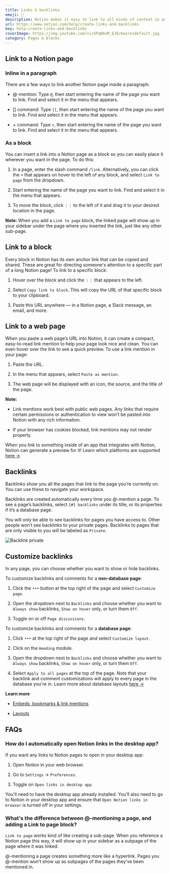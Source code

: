 ```yaml
---
title: Links & backlinks
emoji: 🔗
description: Notion makes it easy to link to all kinds of content in and outside of your workspace 🔗
url: https://www.notion.com/help/create-links-and-backlinks
key: help:create-links-and-backlinks
coverImage: https://img.youtube.com/vi/GPqNXoM_EJ8/maxresdefault.jpg
category: Pages & blocks
---
```


## Link to a Notion page

### Inline in a paragraph

There are a few ways to link another Notion page inside a paragraph:

[](//videos.ctfassets.net/spoqsaf9291f/YavntlF7NdMtrBRw30LZG/65681074eb2a8c4cf6bbbe5a764ede79/__mention_page.mp4)

* @-mention: Type `@`, then start entering the name of the page you want to link. Find and select it in the menu that appears.

* \[\[ command: Type `[[`, then start entering the name of the page you want to link. Find and select it in the menu that appears.

* \+ command: Type `+`, then start entering the name of the page you want to link. Find and select it in the menu that appears.

### As a block

You can insert a link into a Notion page as a block so you can easily place it wherever you want in the page. To do this:

1. In a page, enter the slash command `/link`. Alternatively, you can click the `+` that appears on hover to the left of any block, and select `Link to page` from the dropdown.

2. Start entering the name of the page you want to link. Find and select it in the menu that appears.

3. To move the block, click `⋮⋮` to the left of it and drag it to your desired location in the page.

[](//videos.ctfassets.net/spoqsaf9291f/3MOqFZ9PR8tCk1s53xlg8Z/e107effbe586f4f8f4f67b4ab2dc6411/link_to_page_block.mp4)

**Note:&#x20;**&#x57;hen you add a `Link to page` block, the linked page will show up in your sidebar under the page where you inserted the link, just like any other sub-page.

## Link to a block

Every block in Notion has its own anchor link that can be copied and shared. These are great for directing someone's attention to a specific part of a long Notion page! To link to a specific block:

1. Hover over the block and click the `⋮⋮` that appears to the left.

2. Select `Copy link to block`. This will copy the URL of that specific block to your clipboard.

3. Paste this URL anywhere — in a Notion page, a Slack message, an email, and more.

[](//videos.ctfassets.net/spoqsaf9291f/ns8LNu3TBTRnWbnoYST68/4a6de57198a8b18bfd493ee0a468709c/Copy_paste_block_link.mp4)

## Link to a web page

When you paste a web page’s URL into Notion, it can create a compact, easy-to-read link mention to help your page look nice and clean. You can even hover over the link to see a quick preview. To use a link mention in your page:

1. Paste the URL.

2. In the menu that appears, select `Paste as mention`.

3. The web page will be displayed with an icon, the source, and the title of the page.

**Note:**

* Link mentions work best with public web pages. Any links that require certain permissions or authentication to view won’t be pasted into Notion with any rich information.

* If your browser has cookies blocked, link mentions may not render properly.

When you link to something inside of an app that integrates with Notion, Notion can generate a preview for it! Learn which platforms are supported [here →](https://www.notion.com/help/link-previews-and-synced-databases#link-previews)

## Backlinks

Backlinks show you all the pages that link to the page you’re currently on. You can use these to navigate your workspace.

Backlinks are created automatically every time you @-mention a page. To see a page’s backlinks, select `{#} backlinks` under its title, or its properties if it’s a database page.

[](//videos.ctfassets.net/spoqsaf9291f/5oTpxjGKNJirIDMXBUXCRF/0d9467ee3dedb8c756c3a4ed904a5afb/backlinks.mp4)

You will only be able to see backlinks for pages you have access to. Other people won’t see backlinks to your private pages. Backlinks to pages that are only visible to you will be labeled as `Private`.

![Backlink private](https://images.ctfassets.net/spoqsaf9291f/4BCp2d71ugNUNq1vj0uhoe/d638a0fd1e246f8aa975d051f4c9a2ba/Backlink_private.png)

## Customize backlinks

In any page, you can choose whether you want to show or hide backlinks.

To customize backlinks and comments for a **non-database page**:

1. Click the `•••` button at the top right of the page and select `Customize page`.

2. Open the dropdown next to `Backlinks` and choose whether you want to `Always show` backlinks, `Show on hover` only, or turn them `Off`.

3. Toggle on or off `Page discussions`.

To customize backlinks and comments for a **database page**:

1. Click `•••` at the top right of the page and select `Customize layout`.

2. Click on the `Heading` module.

3. Open the dropdown next to `Backlinks` and choose whether you want to `Always show` backlinks, `Show on hover` only, or turn them `Off`.

4. Select `Apply to all pages` at the top of the page. Note that your backlink and comment customizations will apply to every page in the database you're in. Learn more about database layouts [here →](https://www.notion.com/help/layouts)

**Learn more**

* [Embeds, bookmarks & link mentions](https://www.notion.com/help/embed-and-connect-other-apps)

* [Layouts](https://www.notion.com/help/layouts)


## FAQs

### How do I automatically open Notion links in the desktop app?

If you want any links to Notion pages to open in your desktop app:

1. Open Notion in your web browser.

2. Go to `Settings` → `Preferences`.

3. Toggle on `Open links in desktop app`.

You'll need to have the desktop app already installed. You’ll also need to go to Notion in your desktop app and ensure that `Open Notion links in browser` is turned off in your settings.


### What's the difference between @-mentioning a page, and adding a Link to page block?

`Link to page` works kind of like creating a sub-page. When you reference a Notion page this way, it will show up in your sidebar as a subpage of the page where it was linked.

@-mentioning a page creates something more like a hyperlink. Pages you @-mention won’t show up as subpages of the pages they’ve been mentioned in.
